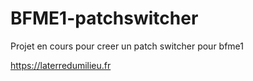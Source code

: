 # BFME1-patchswitcher

Projet en cours pour creer un patch switcher pour bfme1

https://laterredumilieu.fr
